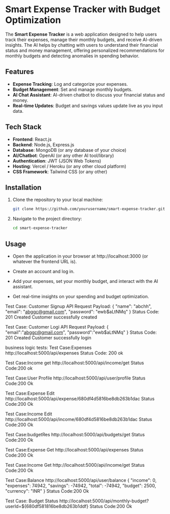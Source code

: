 # Smart Expense Tracker with Budget Optimization

The **Smart Expense Tracker** is a web application designed to help users track their expenses, manage their monthly budgets, and receive AI-driven insights. The AI helps by chatting with users to understand their financial status and money management, offering personalized recommendations for monthly budgets and detecting anomalies in spending behavior.

## Features

- **Expense Tracking**: Log and categorize your expenses.
- **Budget Management**: Set and manage monthly budgets.
- **AI Chat Assistant**: AI-driven chatbot to discuss your financial status and money.
- **Real-time Updates**: Budget and savings values update live as you input data.

## Tech Stack

- **Frontend**: React.js
- **Backend**: Node.js, Express.js
- **Database**: MongoDB (or any database of your choice)
- **AI/Chatbot**: OpenAI (or any other AI tool/library)
- **Authentication**: JWT (JSON Web Tokens)
- **Hosting**: Vercel / Heroku (or any other cloud platform)
- **CSS Framework**: Tailwind CSS (or any other)


## Installation

1. Clone the repository to your local machine:
   ```bash
   git clone https://github.com/yourusername/smart-expense-tracker.git
   ```
2. Navigate to the project directory:
      ```bash
   cd smart-expense-tracker
   ```

## Usage

  * Open the application in your browser at http://localhost:3000 (or whatever the frontend URL is).
  
  * Create an account and log in.
  
  * Add your expenses, set your monthly budget, and interact with the AI assistant.
  
  * Get real-time insights on your spending and budget optimization.





Test Case: Customer Signup API
Request Payload:
{
  "name": "abchh",
  "email": "abggc@gmail.com",
  "password": "ewb$aLtNMq"
}
Status Code: 201 Created
Customer successfully created

Test Case: Customer Logi API
Request Payload:
{
"email":"abggc@gmail.com",
"password":"ewb$aLtNMq"
}
Status Code: 201 Created
Customer successfully login

business logic tests:
Test Case:Expenses
http://localhost:5000/api/expenses
Status Code: 200 ok

Test Case:Income get
http://localhost:5000/api/income/get
Status Code:200 ok

Test Case:User Profile
http://localhost:5000/api/user/profile
Status Code:200 Ok

Test Case:Expense Edit
http://localhost:5000/api/expense/680df4d5816be8db263b1dac
Status Code:200 Ok

Test Case:Income Edit
http://localhost:5000/api/income/680df4d5816be8db263b1dac
Status Code:200 Ok

Test Case:budgetRes
http://localhost:5000/api/budgets/get
Status Code:200 Ok

Test Case:Expense Get
http://localhost:5000/api/expenses
Status Code:200 Ok

Test Case:Income Get
http://localhost:5000/api/income/get
Status Code:200 Ok

Test Case:Balance
http://localhost:5000/api/user/balance
{
    "income": 0,
    "expenses": 74942,
    "savings": -74942,
    "total": -74942,
    "budget": 2500,
    "currency": "INR"
}
Status Code:200 Ok

Test Case: Budget Status
http://localhost:5000/api/monthly-budget?userId=${680df581816be8db263b1ddf}
Status Code:200 Ok
